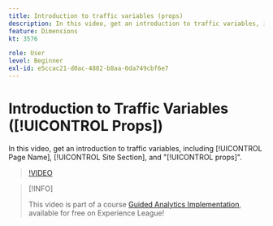 ```yaml
---
title: Introduction to traffic variables (props)
description: In this video, get an introduction to traffic variables, including Page Name, Site Section, and "props".
feature: Dimensions
kt: 3576

role: User
level: Beginner
exl-id: e5ccac21-d0ac-4882-b8aa-0da749cbf6e7
---
```

# Introduction to Traffic Variables ([!UICONTROL Props])

In this video, get an introduction to traffic variables, including [!UICONTROL Page Name], [!UICONTROL Site Section], and "[!UICONTROL props]".

>[!VIDEO](https://video.tv.adobe.com/v/28767/?quality=12&learn=on)

>[!INFO]
>
> This video is part of a course [Guided Analytics Implementation](https://experienceleague.adobe.com/?recommended=Analytics-D-1-2019.1), available for free on Experience League!
